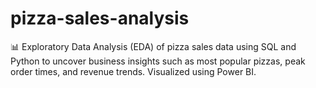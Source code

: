 # pizza-sales-analysis
📊 Exploratory Data Analysis (EDA) of pizza sales data using SQL and Python to uncover business insights such as most popular pizzas, peak order times, and revenue trends. Visualized using Power BI.
